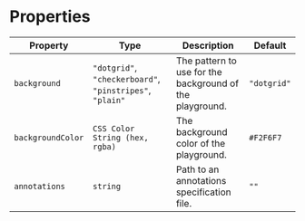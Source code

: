 # Properties

Property | Type | Description | Default
---|---|---|---
`background` | `"dotgrid"`, `"checkerboard"`, `"pinstripes"`, `"plain"` | The pattern to use for the background of the playground. | `"dotgrid"`
`backgroundColor` | `CSS Color String (hex, rgba)` | The background color of the playground. | `#F2F6F7`
`annotations` | `string` | Path to an annotations specification file. | `""`
